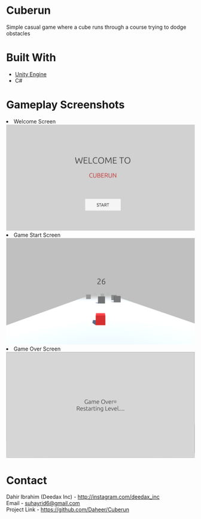# Cuberun
Simple casual game where a cube runs through a course trying to dodge obstacles

# Built With
<ul> 
  <li> <a href='https://unity.com'> Unity Engine </a> </li>
  <li> C# </li>
</ul>

# Gameplay Screenshots

<li> Welcome Screen </li>

<img src='images/welcome_screen.jpg'>

<li> Game Start Screen </li>

<img src='images/start.png'>

<li> Game Over Screen </li>

<img src='images/game_over.png'>

# Contact

Dahir Ibrahim (Deedax Inc) - http://instagram.com/deedax_inc <br>
Email - suhayrid6@gmail.com <br>
Project Link - https://github.com/Daheer/Cuberun
